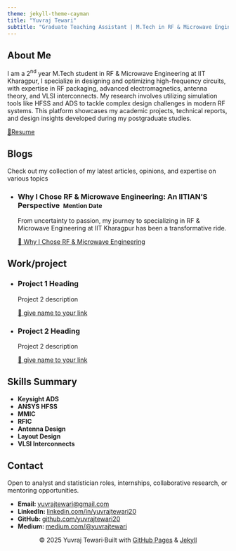 ```yaml
---
theme: jekyll-theme-cayman
title: "Yuvraj Tewari"
subtitle: "Graduate Teaching Assistant | M.Tech in RF & Microwave Engineering | Indian Institute of Technology Kharagpur"
---
```




<section class="intro">
  <h2>About Me</h2>
  <p>
    I am a 2<sup>nd</sup> year M.Tech student in RF & Microwave Engineering at IIT Kharagpur, I specialize in designing and optimizing high-frequency circuits, with expertise in RF packaging, advanced electromagnetics, antenna theory, and VLSI interconnects. My research involves utilizing simulation tools like HFSS and ADS to tackle complex design challenges in modern RF systems.
    This platform showcases my academic projects, technical reports, and design insights developed during my postgraduate studies.
  </p>
    <a href="https://raw.githubusercontent.com/okantam/okantam.github.io/main/MICHAEL%20OKANTA%20-%20RESUME.pdf" class="button">📄Resume</a>
</section>

<section class="blogs">
  <h2>Blogs</h2>
  <p>Check out my collection of my latest articles, opinions, and expertise on various topics</p>
  <ul class="articles">
  <!-- To add another blog copy from here -->
    <li>
      <h3>Why I Chose RF & Microwave Engineering: An IITIAN’S Perspective &nbsp;<small>Mention Date</small></h3>
      <p>From uncertainty to passion, my journey to specializing in RF & Microwave Engineering at IIT Kharagpur has been a transformative ride.</p>
      <a href="https://medium.com/@yuvrajtewari/why-i-chose-rf-microwave-engineering-a-masters-student-perspective-5edd29c65ba1" >🔗 Why I Chose RF & Microwave Engineering</a>
    </li>
 <!-- till here -->
       </ul>
</section>

<section class="projects">
  <h2>Work/project</h2>
  <ul class="articles">
  <!--  -->
    <li>
      <h3>Project 1 Heading</h3>
      <p>Project 2 description</p>
      <a href="add project link here" target="_blank">🔗 give name to your link</a>
    </li>
    <!--  -->
    <li>
      <h3>Project 2 Heading</h3>
      <p>Project 2 description</p>
      <a href="add project link here" target="_blank">🔗 give name to your link</a>
    </li>
  </ul>
</section>

<section class="skills">
  <h2>Skills Summary</h2>
  <ul class="fontColor">
    <li><strong>Keysight ADS</strong></li>
    <li><strong>ANSYS HFSS</strong></li>
    <li><strong>MMIC</strong> </li>
    <li><strong>RFIC</strong></li>
    <li><strong>Antenna Design</strong></li>
    <li><strong>Layout Design</strong></li>
    <li><strong>VLSI Interconnects</strong></li>
  </ul>
</section>

<section class="contact">
  <h2>Contact</h2>
  <p>Open to analyst and statistician roles, internships, collaborative research, or mentoring opportunities.</p>
  <ul class="fontColor">
    <li><strong>Email: </strong><a href="mailto:yuvrajtewari@gmail.com">yuvrajtewari@gmail.com</a></li>
    <li><strong>LinkedIn: </strong><a href="https://www.linkedin.com/in/yuvrajtewari20/">linkedin.com/in/yuvrajtewari20</a></li>
    <li><strong>GitHub: </strong><a href="https://github.com/YuvrajTewari">github.com/yuvrajtewari20</a></li>
    <li><strong>Medium: </strong><a href="https://medium.com/@yuvrajtewari">medium.com/@yuvrajtewari</a></li>
  </ul>
</section>

<footer>
  <p style="text-align: center;">© 2025 Yuvraj Tewari·Built with <a href="https://pages.github.com/">GitHub Pages</a> & <a href="https://jekyllrb.com/">Jekyll</a></p>
</footer>
